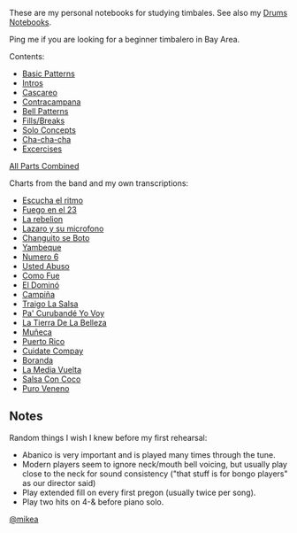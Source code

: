 

These are my personal notebooks for studying timbales.
See also my [Drums Notebooks]("https://mikea.github.io/drums/).

Ping me if you are looking for a beginner timbalero in Bay Area.

Contents:

- [Basic Patterns](pdf/basics.pdf)
- [Intros](pdf/intros.pdf)
- [Cascareo](pdf/cascareo.pdf)
- [Contracampana](pdf/contracampana.pdf)
- [Bell Patterns](pdf/bell.pdf)
- [Fills/Breaks](pdf/fills.pdf)
- [Solo Concepts](pdf/solo.pdf)
- [Cha-cha-cha](pdf/cha-cha-cha.pdf)
- [Excercises](pdf/exercises.pdf)

[All Parts Combined](pdf/all.pdf)

Charts from the band and my own transcriptions:
- [Escucha el ritmo](pdf/escucha-el-ritmo.pdf)
- [Fuego en el 23](pdf/fuego-en-el-23.pdf)
- [La rebelion](pdf/la-rebelion.pdf)
- [Lazaro y su microfono](pdf/lazaro-y-su-microfono.pdf)
- [Changuito se Boto](pdf/changuito-se-boto.pdf)
- [Yambeque](pdf/yambeque.pdf)
- [Numero 6](pdf/numero-6.pdf)
- [Usted Abuso](pdf/usted-abuso.pdf)
- [Como Fue](pdf/como-fue.pdf)
- [El Dominó](pdf/el-domino.pdf)
- [Campiña](pdf/campina.pdf)
- [Traigo La Salsa](pdf/traigo-la-salsa.pdf)
- [Pa' Curubandé Yo Voy](pdf/pa-curubande-yo-voy.pdf)
- [La Tierra De La Belleza](pdf/la-tierra-de-la-belleza.pdf)
- [Muñeca](pdf/muneca.pdf)
- [Puerto Rico](pdf/puerto-rico.pdf)
- [Cuidate Compay](pdf/cuidate-compay.pdf)
- [Boranda](pdf/boranda.pdf)
- [La Media Vuelta](pdf/la-media-vuelta.pdf)
- [Salsa Con Coco](pdf/salsa-con-coco.pdf)
- [Puro Veneno](pdf/puro-veneno.pdf)


## Notes

Random things I wish I knew before my first rehearsal:

- Abanico is very important and is played many times through the tune.
- Modern players seem to ignore neck/mouth bell voicing, but usually play close to the neck
  for sound consistency ("that stuff is for bongo players" as our director said)
- Play extended fill on every first pregon (usually twice per song).
- Play two hits on 4-& before piano solo.

[@mikea](https://github.com/mikea)